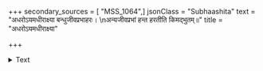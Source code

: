+++
secondary_sources = [ "MSS_1064",]
jsonClass = "Subhaashita"
text = "अधरोऽयमधीराक्ष्या बन्धुजीवप्रभाहरः।  \nअन्यजीवप्रभां हन्त हरतीति किमद्भुतम्॥"
title = "अधरोऽयमधीराक्ष्या"

+++

<details><summary>Text</summary>

अधरोऽयमधीराक्ष्या बन्धुजीवप्रभाहरः।  
अन्यजीवप्रभां हन्त हरतीति किमद्भुतम्॥
</details>
